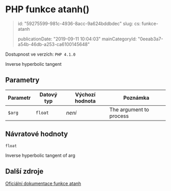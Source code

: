 PHP funkce atanh()
==================

> id: "59275599-981c-4936-8acc-9a624bddbdec"
> slug:
> 	cs: funkce-atanh
>
> publicationDate: "2019-09-11 10:04:03"
> mainCategoryId: "0eeab3a7-a54b-46db-a253-ca6100145648"

Dostupnost ve verzích: `PHP 4.1.0`

Inverse hyperbolic tangent


Parametry
--------------

| Parametr | Datový typ | Výchozí hodnota | Poznámka |
|-----|-----|-----|-----|
| `$arg` | `float` | *není* | The argument to process |


Návratové hodnoty
----------------

`float`

Inverse hyperbolic tangent of arg

Další zdroje
------------

[Oficiální dokumentace funkce atanh](https://www.php.net/manual/en/function.atanh.php)
